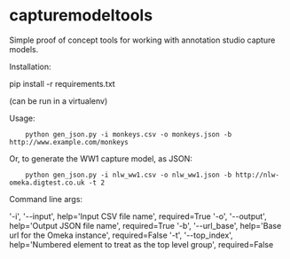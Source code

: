 # capturemodeltools
Simple proof of concept tools for working with annotation studio capture models.

Installation:

pip install -r requirements.txt

(can be run in a virtualenv)

Usage:


        python gen_json.py -i monkeys.csv -o monkeys.json -b http://www.example.com/monkeys

Or, to generate the WW1 capture model, as JSON:

        python gen_json.py -i nlw_ww1.csv -o nlw_ww1.json -b http://nlw-omeka.digtest.co.uk -t 2

Command line args:

'-i', '--input', help='Input CSV file name', required=True
'-o', '--output', help='Output JSON file name', required=True
'-b', '--url_base', help='Base url for the Omeka instance', required=False
'-t', '--top_index', help='Numbered element to treat as the top level group', required=False